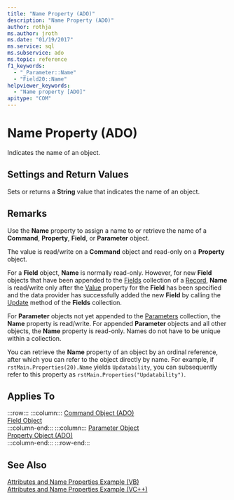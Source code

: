 ```yaml
---
title: "Name Property (ADO)"
description: "Name Property (ADO)"
author: rothja
ms.author: jroth
ms.date: "01/19/2017"
ms.service: sql
ms.subservice: ado
ms.topic: reference
f1_keywords:
  - "_Parameter::Name"
  - "Field20::Name"
helpviewer_keywords:
  - "Name property [ADO]"
apitype: "COM"
---
```

# Name Property (ADO)
Indicates the name of an object.  
  
## Settings and Return Values  
 Sets or returns a **String** value that indicates the name of an object.  
  
## Remarks  
 Use the **Name** property to assign a name to or retrieve the name of a **Command**, **Property**, **Field**, or **Parameter** object.  
  
 The value is read/write on a **Command** object and read-only on a **Property** object.  
  
 For a **Field** object, **Name** is normally read-only. However, for new **Field** objects that have been appended to the [Fields](./fields-collection-ado.md) collection of a [Record](./record-object-ado.md), **Name** is read/write only after the [Value](./value-property-ado.md) property for the **Field** has been specified and the data provider has successfully added the new **Field** by calling the [Update](./update-method.md) method of the **Fields** collection.  
  
 For **Parameter** objects not yet appended to the [Parameters](./parameters-collection-ado.md) collection, the **Name** property is read/write. For appended **Parameter** objects and all other objects, the **Name** property is read-only. Names do not have to be unique within a collection.  
  
 You can retrieve the **Name** property of an object by an ordinal reference, after which you can refer to the object directly by name. For example, if `rstMain.Properties(20).Name` yields `Updatability`, you can subsequently refer to this property as `rstMain.Properties("Updatability")`.  
  
## Applies To  

:::row:::
    :::column:::
        [Command Object (ADO)](./command-object-ado.md)  
        [Field Object](./field-object.md)  
    :::column-end:::
    :::column:::
        [Parameter Object](./parameter-object.md)  
        [Property Object (ADO)](./property-object-ado.md)  
    :::column-end:::
:::row-end:::

## See Also  
 [Attributes and Name Properties Example (VB)](./attributes-and-name-properties-example-vb.md)   
 [Attributes and Name Properties Example (VC++)](./attributes-and-name-properties-example-vc.md)